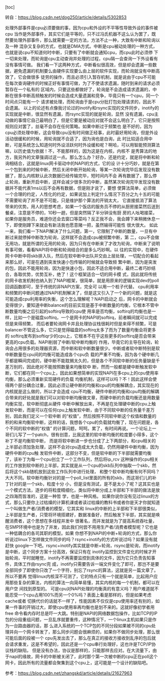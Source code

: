 [toc]

转自：https://blog.csdn.net/dog250/article/details/5302853

处理外部事件是cpu必须要做的事，因为cpu和外设的不平等性导致外设的事件被cpu 当作是外部事件，其实它们是平等的，只不过冯氏机器不这么认为罢了，既然要处理外部事件，那么就需要一定的方法，方法不止一种，大致有中断和轮询以及一种 混杂又复杂的方式，也就是DMA方式。中断是cpu被动处理的一种方式，也就是说cpu不知道何时中断，只要有了中断就会通知cpu，而cpu此时必须停 下一切来处理，而轮询是cpu主动查询并处理的过程，cpu隔一会查询一下外设看有没有事情可做。
我们看一下这两种方式，中断看似很高效，但是却会遗漏一些数据，避免遗漏的机制要么由硬件实现要么由上层的软件实现，而轮询就没有中断高效了，它会做很多 徒劳的操作，而且必须引入暂存机制，就是说由于cpu不可能在每次查询硬件的时候正好有事情可做，为了不使请求遗漏，随时到来的请求必须暂存在一个私有的 区域内，只要这些都做好了，轮询是不会造成请求遗漏的，中断在很多中断高频触发的时候会造成大量遗漏和竞争，毕竟只有一个cpu，同一个时间点只能有一个 请求被处理，而轮询由于是cpu分批打包处理请求的，因此不会遗漏。
以上的论述有点像我讨论过的inotify和rsync实现的文件同步，inotify的实现就是中断，很显然有遗漏，而rsync实现的就是轮询，显然 没有遗漏，cpu主动做的事情它自己最明白了，但是它要是被动应对就不会这么明白了，它只是按照规则应对罢了，丝毫不会存在任何策略。如果中断过于频繁也 是不好的，因为cpu必须处理中断，这会导致cpu没有时间做正经事，此时最好用轮询，但是外设活动很缓和的时候，用轮询就不合适了，因为询也是白询，此 时比较适合用中断，可是系统怎么知道何时外设活跃何时外设缓和呢？啊哈，可以用智能预测算法嘛，以历史值为依据！不，不能那样的，因为这是在内核，内核不 是秀算法的地方，我另外的文章强调过这一点。那么怎么办？好办，还是约定，就是将中断和轮询相结合，这就是linux网卡驱动中的NAPI的方式，它的设 计十分巧妙，就是在第一个包到来的时候中断，然后关闭中断开始轮询，等某一次轮询完毕后发现没有数据了，那么内核默认此次数据已经传输完毕，短时间内不会 再有数据了，那么停止轮询，重新开启中断，这样会减少很多次的中断，虽然某次轮询完毕发现没有数据并不能代表1ms以后不会再有数据，但是刚才说了，要想 使算法简单，必须做一个合理的约定，人性化的约定，如果说加上判定什么情况下百分之九十五的可能不需要轮询了并不是不可能，只是维护那个算法的开销太大， 它直接抵消了算法带来的优势。用人的思想考虑，如果一个饭店的服务员不停的从厨房接菜然后送到餐桌，注意是不停的，10秒一趟，但是突然隔了半分钟没有厨 房的人吆喝接菜，如果你是服务员，难道你还会去窗口等菜吗？反正我不会，我会蹲下来稍微休息一下，即使刚蹲下来就会有新活我也愿意赌一把，虽然输得可能性 很大很大。
如此一来，我们看一下NAPI解决了什么问题，第一，它限制了中断的数量，一旦有中断过来就停掉中断改为轮询，这样就不会造成cpu被频繁中断，第 二，cpu不会做无用功，就是所谓的无用的轮询，因为只有在中断来了才改为轮询，中断来了说明有事可做，看看NAPI将中断和轮询结合的是多么巧妙啊。以 往的实现中，在硬件网卡中断中将skb排入队，然后在软中断中出队并交由上层处理，一切配合的看起来那么好，可是在遇到突发快速小包传输的时候就会导致频 繁中断，因为是突发的包，因此不能用轮询，因为是快速小包，因此不适合用中断，最终二者巧妙结合，各取优势，优势互补，绝了！这个框架适合一切的网卡模 式，因此就将传统的网卡收发机制也纳入到了NAPI框架，很简单，就是用原来的逻辑实现dev的poll回调函数即可，至于传统的非NAPI方案，完全可 以用一个桩子代替。
   cpu利用率和频繁的中断问题通过NAPI机制解决了，但是这又引入了一个新的问题，就是这可能造成cpu利用率的失衡，这个怎么理解呢？NAPI启动之 后，网卡的中断就会变得很少，要知道中断balance的目前实现是基于中断数量的均衡，它根本不管中断数量均衡之后引起的softirq导致的cpu使 用率是否均衡，softirq的均衡也是一样，比如一个是磁盘softirq，一个是网卡的NAPI的softirq，前者瞬间就可以完成但是来得频繁， 而后者要轮询网卡并且处理协议栈很耗时但是来得不频繁，可是balancer不管这么多，它只是觉得磁盘的softirq太多了而为了数量均衡会将更多的 softirq发布到softiqr少的cpu上，它根本不在乎这些更多的softirq是否会带来更高的cpu负载。NAPI削弱了中断/软中断均衡的 作用，毕竟它的主导在轮询，轮询会占用很多的处理器资源，而中断和软中断数量很少。中断或者软中断特别是软中断数量在cpu间的均衡可能造成各个cpu负 载的严重不均衡，因为各个硬中断几乎都是瞬间完成的，硬中断不能耽搁太久的，但是各个不同软中断的任务量缺是千差万别的，因此绝对不能按照数量来均衡软中 断，然而一般都是硬中断触发软中断，它们都在同一个cpu上，因此如果想简单的实现NAPI在多cpu上的cpu使用率均衡，那么必须重新实现硬件的负载 均衡机制，这样可以吗？不！因此这样会使得两个部分耦合过重，因此必须让硬中断的均衡和cpu的均衡解耦合，其实现在的内核就是这么做的，所以才会造成 cpu不均衡，硬件中断的均衡和cpu均衡的解耦合带来的好处就是我们可以对软中断均衡做文章，而硬中断的负载均衡还是用数量均衡实现，软中断彻底从硬件 中断中解放出来，不再是在处理硬中断的cpu上触发软中断，而是可以在任何cpu上触发软中断，由于不同软中断的任务量千差万别，因此我们定义一个软中断 的“权值”，然后按照不同软中断这个权值和数量的积的和来均衡软中断，这样的话，我想各个cpu的负载就均衡了，现在问题是，各个不同的软中断的“权值” 的计算问题，呵呵。累了，有时间再说。一个论坛上一哥们儿写了一个patch，很有创意，比我这里的软中断均衡的粒度要小得多，这个补丁不是均衡软中断， 而是将软中断进一步也分成了上下两部分，和cpu相关的上半部必须加急处理，这样不会对cpu造成太大负载，仍然用硬件中断均衡，因为硬件中断的cpu触 发软件中断，这部分不变，但是软中断的下半部就需要均衡了，该补丁为每一个cpu创立了一个工作队列，然后将ip_rcv 这种操作的cpu相关的工作放到软中断的上半部，其实就是从一个cpu的skb队列中抽取一个skb，然后将这个skb随机放到这些工作队列中进行处理， 和整个软中断均衡有何不同吗？大大不同。软中断均衡针对的是一个poll_list里面的所有的skb，而这哥们儿的补丁针对的是一个skb，粒度十分 小，但是没有测试，是不是太小了呢？这其实也是一个模式方法，逐步的将粒度精细化，类似将中断分成上半部和下半部的做法是放之四海而皆准的，这是一种哲 学，也是一种风格。
如果你说你没有见过linux的方式，那么只要你上过枯燥的计算机课或者读过枯燥的教科书或者你是天才你就知道一个叫做生产者/消费者的模型，它其实和 linux的中断的上半部和下半部很类似，上半部是生产者，只管将环境搭建好，数据准备好，然后触发下半部，其实就是唤醒消费者，这个思想在多线程并发中 很著名，而并发就是为了提高系统吞吐量，在SMP环境中也是为了并发，因此我们何尝不用用生产者/消费者模型呢？它也是一种低耦合的各司其职的模型。如果 你想不到NAPI的中断+轮询的方式，那么你听说过linux下怎样做文件同步的吗？rsync+inotify的方式听说过吗？如果没有就赶快 google一下吧。rsync+inotify其实就是中断+轮询，rsync是轮询，而inotify是中断，这个同步方案十分高效，保证只有在 inotify监控到文件变化的时候才开始轮询，平时就睡觉，inotify不再需要监控到具体的文件，因为它只负责告知事件，具体工作由rsync完 成，inotify只需要告诉一端文件变化了即可，那岂不是要全部同步了即使你只改了一个字符，别忘了rsync的算法，这就是另一篇文章了。所以不要再 觉得linux内核深不可测了，它的特点只有一个就是简单，比起用户应用那些复杂的算法，内核的算法一向简单易懂，其实内核的每一个机制，都可以在用户空 间找到原型的。
可是cpu对NAPI处理的均衡真的有意义吗？用户难道就不能忍受一个cpu占用100%而另一个0%吗？表面上看是那样的，但是如果考虑cache或者 切换代价的话就不一样了，性能因素不仅仅是cpu使用率还有别的，如果一件事的开销过大，即使cpu使用率再均衡也是划不来的。这就好像初学者用free 命令看内存时总是吓一大跳。特别是NAPI的网络数据包操作，比如TCP的IP包的分段重组问题，一旦乱序就要重传，这种情况下，一个linux主机如果只是作为一台路由器的话，那 么进入系统的一个TCP包的不同分段如果被不同的cpu处理并向一个网卡转发了，那么同步问题会很麻烦的，如果你不做同步处理，那么很可能后面的段被一个 cpu先发出去了，那么在真正的接收方接收到乱序的包后就会请求重发，这是不希望的，因此还是一个cpu串行处理好，这也许是TCP/IP协议栈的缺陷， 但是没有办法，协议是那样的，只能那样去应对。在大流量下，由于napi的缘故，网卡的中断被关闭了，此时那个第一次被中断的cpu正在poll这个网卡，因此所有的流量都会聚集到这个cpu上，这可能是一个设计的缺陷吧。



参考：https://blog.csdn.net/zhangskd/article/details/21627963





